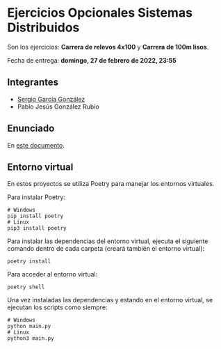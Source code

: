 # Ejercicios Opcionales Sistemas Distribuidos

Son los ejercicios: **Carrera de relevos 4x100** y **Carrera de 100m lisos**.

Fecha de entrega: **domingo, 27 de febrero de 2022, 23:55**

## Integrantes

- [Sergio García González](https://github.com/AnOrdinaryUsser)
- Pablo Jesús González Rubio

## Enunciado

En [este documento](Ejercicios.pdf).

## Entorno virtual

En estos proyectos se utiliza Poetry para manejar los entornos virtuales.

Para instalar Poetry:

```
# Windows
pip install poetry
# Linux
pip3 install poetry
```

Para instalar las dependencias del entorno virtual, ejecuta el siguiente comando dentro de cada carpeta (creará también el entorno virtual):

```
poetry install
```

Para acceder al entorno virtual:

```
poetry shell
```

Una vez instaladas las dependencias y estando en el entorno virtual, se ejecutan los scripts como siempre:

```
# Windows
python main.py
# Linux
python3 main.py
```
